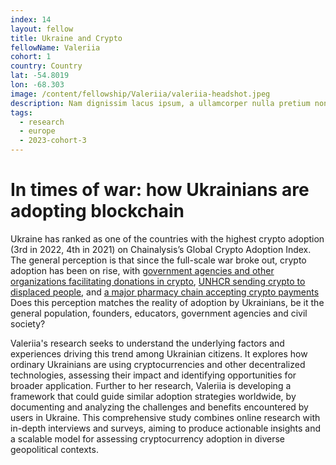 ```yaml
---
index: 14
layout: fellow
title: Ukraine and Crypto
fellowName: Valeriia
cohort: 1
country: Country
lat: -54.8019
lon: -68.303
image: /content/fellowship/Valeriia/valeriia-headshot.jpeg
description: Nam dignissim lacus ipsum, a ullamcorper nulla pretium non. Aliquam sed enim faucibus, pulvinar felis at, vulputate augue.
tags:
  - research
  - europe
  - 2023-cohort-3
---
```


# In times of war: how Ukrainians are adopting blockchain

Ukraine has ranked as one of the countries with the highest crypto adoption (3rd in 2022, 4th in 2021) on Chainalysis’s Global Crypto Adoption Index. The general perception is that since the full-scale war broke out, crypto adoption has been on rise, with [government agencies and other organizations facilitating donations in crypto](https://www.coindesk.com/business/2022/03/09/ukraine-has-received-close-to-100-million-in-crypto-donations/), [UNHCR sending crypto to displaced people](https://www.wired.co.uk/article/ukraine-crypto-refugee-aid), and [a major pharmacy chain accepting crypto payments](https://bitcoinmagazine.com/business/ukrainian-pharmacy-chain-enables-bitcoin-payments) Does this perception matches the reality of adoption by Ukrainians, be it the general population, founders, educators, government agencies and civil society? 

Valeriia's research seeks to understand the underlying factors and experiences driving this trend among Ukrainian citizens. It explores how ordinary Ukrainians are using cryptocurrencies and other decentralized technologies, assessing their impact and identifying opportunities for broader application. Further to her research, Valeriia is developing a framework that could guide similar adoption strategies worldwide, by documenting and analyzing the challenges and benefits encountered by users in Ukraine. This comprehensive study combines online research with in-depth interviews and surveys, aiming to produce actionable insights and a scalable model for assessing cryptocurrency adoption in diverse geopolitical contexts.

